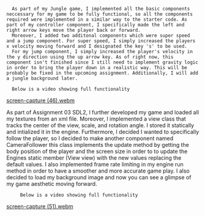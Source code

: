 




      As part of my Jungle game, I implemented all the basic components neccessary for my game to be fully functional, so all the components required were implemented in a similar way to the starter code. As part of my controller component, I specifically made the left and right arrow keys move the player back or forward. 
      Moreover, I added two additonal components which were super speed and a jump component. For super speed, I simply increased the players x velocity moving forward and I designated the key 's' to be used. 
      For my jump component, I simply increased the player's velocity in the y direction using the up arrow key. As of right now, this component isn't finished since I still need to implement gravity logic in order to bring the player down in a realistic way. This will be probably be fixed in the upcoming assignment. Additionally, I will add a jungle background later.

      Below is a video showing full functionality

[screen-capture (46).webm](https://github.com/user-attachments/assets/58730152-94f3-4655-adf6-8cbceb1bb65b)

   As part of Assignment 03 SDL2, I further developed my game and loaded all my textures from an xml file. Moreover, I implemented a view class that tracks the center of the view, scale, and rotation angle.
   I stored it statically and intialized it in the engine. Furthermore, I decided I wanted to specifically follow the player, so I decided to make another component named CameraFollower this class implements the update method by getting the body position of the player and the screen size in order to to update the Engines static member (View view) with the new values replacing the default values. 
   I also implemented frame rate limiting in my engine run method in order to have a smoother and more accurate game play. I also decided to load my background image and now you can see a glimpse of my game aesthetic moving forward.

         Below is a video showing full functionality
[screen-capture (51).webm](https://github.com/user-attachments/assets/0fa78a03-186e-480c-8b5f-19fb5115f08b)

